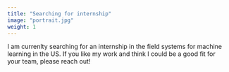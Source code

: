 ```yaml
---
title: "Searching for internship"
image: "portrait.jpg"
weight: 1
---
```


I am currenlty searching for an internship in the field systems for machine learning in the US. If you like my work and think I could be a good fit for your team, please reach out!
